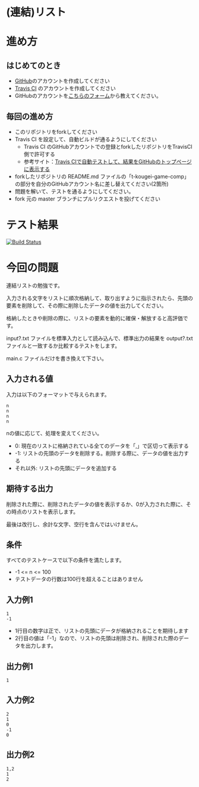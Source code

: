 # (連結)リスト

# 進め方
## はじめてのとき
* [GitHub](https://github.com/)のアカウントを作成してください
* [Travis CI](https://travis-ci.com/) のアカウントを作成してください
* GitHubのアカウントを[こちらのフォーム](https://goo.gl/forms/anAdoxqPKVt8sJGZ2)から教えてください。
## 毎回の進め方
* このリポジトリをforkしてください
* Travis CI を設定して、自動ビルドが通るようにしてください
   * Travis CI のGitHubアカウントでの登録とforkしたリポジトリをTravisCI側で許可する
   * 参考サイト：[Travis CIで自動テストして、結果をGitHubのトップページに表示する](https://qiita.com/hoshimado/items/4090d8e64beb8a7f95e1)
* forkしたリポジトリの README.md ファイルの「t-kougei-game-comp」の部分を自分のGitHubアカウント名に差し替えてください(2箇所)
* 問題を解いて、テストを通るようにしてください。
* fork 元の master ブランチにプルリクエストを投げてください

# テスト結果

[![Build Status](https://travis-ci.com/SimoLieF/03_list.svg?branch=master)](https://travis-ci.com/SimoLieF/03_list)

# 今回の問題

連結リストの勉強です。

入力される文字をリストに順次格納して、取り出すように指示されたら、先頭の要素を削除して、その際に削除したデータの値を出力してください。

格納したときや削除の際に、リストの要素を動的に確保・解放すると高評価です。

input?.txt ファイルを標準入力として読み込んで、標準出力の結果を output?.txt ファイルと一致するか比較するテストをします。

main.c ファイルだけを書き換えて下さい。

## 入力される値
入力は以下のフォーマットで与えられます。
~~~
n
n
n
n
~~~

nの値に応じて、処理を変えてください。
* 0: 現在のリストに格納されている全てのデータを「,」で区切って表示する
* -1: リストの先頭のデータを削除する。削除する際に、データの値を出力する
* それ以外: リストの先頭にデータを追加する

## 期待する出力

削除された際に、削除されたデータの値を表示するか、0が入力された際に、その時点のリストを表示します。

最後は改行し、余計な文字、空行を含んではいけません。

## 条件
すべてのテストケースで以下の条件を満たします。
* -1 <= n <= 100
* テストデータの行数は100行を超えることはありません

## 入力例1
~~~
1
-1
~~~
* 1行目の数字は正で、リストの先頭にデータが格納されることを期待します
* 2行目の値は「-1」なので、リストの先頭は削除され、削除された際のデータを出力します。

## 出力例1
~~~
1
~~~

## 入力例2
~~~
2
1
0
-1
0
~~~

## 出力例2
~~~
1,2
1
2
~~~
